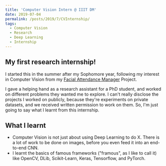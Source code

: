 ```yaml
---
title: 'Computer Vision Intern @ IIIT DM'
date: 2019-07-04
permalink: /posts/2019/7/CVInternship/
tags:
  - Computer Vision
  - Research
  - Deep Learning
  - Internship
---
```


My first research internship!
------
I started this in the summer after my Sophomore year, following my interest in Computer Vision from my [Facial Attendance Manager](https://srinathvrao.github.io/posts/2018/12/FrFr/) Project.

I gave a helping hand as a research assistant for a PhD student, and worked on different problems they wanted me to explore. I can't really disclose the projects I worked on publicly, because they're experiments on private datasets, and we received written permission to work on them. So, I'm just going to say what I learnt from this internship.

What I learnt
------
- Computer Vision is not just about using Deep Learning to do X. There is a lot of work to be done on images, before you even feed it into an end-to-end CNN. 
- I learnt the basics of famous frameworks ("framous", as I like to call it) like OpenCV, DLib, Scikit-Learn, Keras, Tensorflow, and PyTorch.
